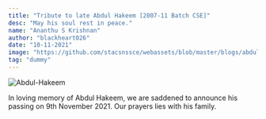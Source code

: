 ```yaml
---
title: "Tribute to late Abdul Hakeem [2007-11 Batch CSE]"
desc: "May his soul rest in peace."
name: "Ananthu S Krishnan"
author: "blackheart026"
date: "10-11-2021"
image: "https://github.com/stacsnssce/webassets/blob/master/blogs/abdul-hakeem.jpeg?raw=true"
tag: "dummy"
---
```

![Abdul-Hakeem](https://github.com/stacsnssce/webassets/blob/master/blogs/abdul-hakeem.jpeg?raw=true)

In loving memory of Abdul Hakeem, we are saddened to announce his passing on 9th November 2021. Our prayers lies with his family.
